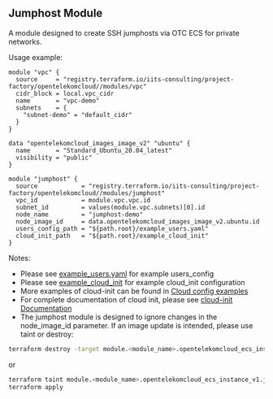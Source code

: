 ## Jumphost Module

A module designed to create SSH jumphosts via OTC ECS for private networks. 

Usage example:
```hcl
module "vpc" {
  source     = "registry.terraform.io/iits-consulting/project-factory/opentelekomcloud//modules/vpc"
  cidr_block = local.vpc_cidr
  name       = "vpc-demo"
  subnets    = {
    "subnet-demo" = "default_cidr"
  }
}

data "opentelekomcloud_images_image_v2" "ubuntu" {
  name       = "Standard_Ubuntu_20.04_latest"
  visibility = "public"
}

module "jumphost" {
  source            = "registry.terraform.io/iits-consulting/project-factory/opentelekomcloud//modules/jumphost"
  vpc_id            = module.vpc.vpc.id
  subnet_id         = values(module.vpc.subnets)[0].id
  node_name         = "jumphost-demo"
  node_image_id     = data.opentelekomcloud_images_image_v2.ubuntu.id
  users_config_path = "${path.root}/example_users.yaml"
  cloud_init_path   = "${path.root}/example_cloud_init"
}
```
Notes:
- Please see [example_users.yaml](../../example_users.yaml) for example users_config
- Please see [example_cloud_init](../../example_cloud_init) for example cloud_init configuration
- More examples of cloud-init can be found in [Cloud config examples](https://cloudinit.readthedocs.io/en/latest/topics/examples.html)
- For complete documentation of cloud init, please see [cloud-init Documentation](https://cloudinit.readthedocs.io/en/latest/index.html)
- The jumphost module is designed to ignore changes in the node_image_id parameter. If an image update is intended,
  please use taint or destroy:
```bash
terraform destroy -target module.<module_name>.opentelekomcloud_ecs_instance_v1.jumphost_node
```
or
```bash
terraform taint module.<module_name>.opentelekomcloud_ecs_instance_v1.jumphost_node
terraform apply
```
